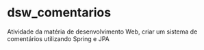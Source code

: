 # dsw_comentarios
Atividade da matéria de desenvolvimento Web, criar um sistema de comentários utilizando Spring  e JPA
